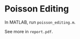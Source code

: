 # Poisson Editing

In MATLAB, run <code>poisson_editing.m</code>. 

See more in <code>report.pdf</code>. 